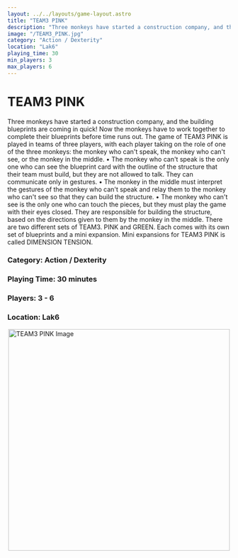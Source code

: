 ```yaml
---
layout: ../../layouts/game-layout.astro
title: "TEAM3 PINK"
description: "Three monkeys have started a construction company, and the building blueprints are coming in quick! Now the monkeys have to work together to complete their blueprints before time runs out."
image: "/TEAM3_PINK.jpg"
category: "Action / Dexterity"
location: "Lak6"
playing_time: 30
min_players: 3
max_players: 6
---
```

# TEAM3 PINK

Three monkeys have started a construction company, and the building blueprints are coming in quick! Now the monkeys have to work together to complete their blueprints before time runs out.  The game of TEAM3 PINK is played in teams of three players, with each player taking on the role of one of the three monkeys: the monkey who can't speak, the monkey who can't see, or the monkey in the middle.  &bull; The monkey who can't speak is the only one who can see the blueprint card with the outline of the structure that their team must build, but they are not allowed to talk. They can communicate only in gestures.  &bull; The monkey in the middle must interpret the gestures of the monkey who can't speak and relay them to the monkey who can't see so that they can build the structure.  &bull; The monkey who can't see is the only one who can touch the pieces, but they must play the game with their eyes closed. They are responsible for building the structure, based on the directions given to them by the monkey in the middle.  There are two different sets of TEAM3. PINK and GREEN. Each comes with its own set of blueprints and a mini expansion. Mini expansions for TEAM3 PINK is called DIMENSION TENSION.  

### Category: Action / Dexterity

### Playing Time: 30 minutes

### Players: 3 - 6

### Location: Lak6

<img src="/TEAM3_PINK.jpg" alt="TEAM3 PINK Image" width="500" style="display: block; margin: 0 auto">

    